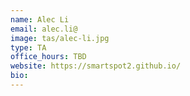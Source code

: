 ```yaml
---
name: Alec Li
email: alec.li@
image: tas/alec-li.jpg
type: TA
office_hours: TBD
website: https://smartspot2.github.io/
bio:
---
```

